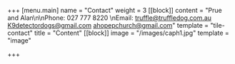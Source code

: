 +++
[menu.main]
name = "Contact"
weight = 3
[[block]]
content = "Prue and Alan\n\nPhone: 027 777 8220 \nEmail: truffle@truffledog.com.au K9detectordogs@gmail.com ahopepchurch@gmail.com"
template = "tile-contact"
title = "Content"
[[block]]
image = "/images/caph1.jpg"
template = "image"

+++
